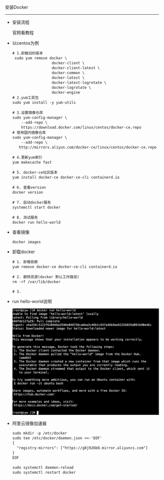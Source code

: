 安装Docker

---------

- 安装流程

  官网看教程

- 以centos为例

  ```shell
  # 1.卸载旧的版本
   sudo yum remove docker \
                    docker-client \
                    docker-client-latest \
                    docker-common \
                    docker-latest \
                    docker-latest-logrotate \
                    docker-logrotate \
                    docker-engine
  # 2.yum工具包
  sudo yum install -y yum-utils
  
  # 3.设置镜像仓库
  sudo yum-config-manager \
      --add-repo \
      https://download.docker.com/linux/centos/docker-ce.repo
  # 使用国内镜像仓库
  sudo yum-config-manager \
      --add-repo \
  	 http://mirrors.aliyun.com/docker-ce/linux/centos/docker-ce.repo
  
  # 4.更新yum索引
  yum makecache fast
  
  # 5. docker-ce社区版本
  yum install docker-ce docker-ce-cli containerd.io
  
  # 6. 查看version
  docker version
  
  # 7. 启动docker服务
  systemctl start docker
  
  # 8. 测试服务
  docker run hello-world
  ```

- 查看镜像

  ```shell
  docker images
  ```

- 卸载docker

  ```shell
  # 1. 卸载依赖
  yum remove docker-ce docker-ce-cli containerd.io
  
  # 2. 删除资源(docker 默认工作路径)
  rm -rf /var/lib/docker
  
  # 3.
  ```

  

- run hello-world说明

  <img src="imgs/截屏2021-06-07 下午1.21.19.png" style="zoom:50%;" />

- 阿里云镜像加速器

  ```shell
  sudo mkdir -p /etc/docker
  sudo tee /etc/docker/daemon.json <<-'EOF'
  {
    "registry-mirrors": ["https://g8j926b8.mirror.aliyuncs.com"]
  }
  EOF
  
  sudo systemctl daemon-reload
  sudo systemctl restart docker
  ```

  

